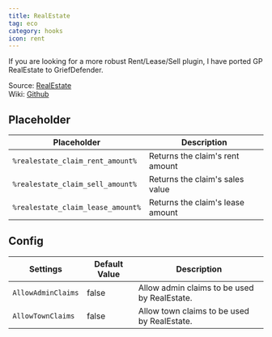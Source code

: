 ```yaml
---
title: RealEstate
tag: eco
category: hooks
icon: rent
---
```


If you are looking for a more robust Rent/Lease/Sell plugin, I have ported GP RealEstate to GriefDefender.

Source: [RealEstate](https://github.com/bloodmc/RealEstate)  
Wiki: [Github](https://github.com/EtienneDx/RealEstate/wiki)  

## Placeholder
Placeholder                                           | Description | 
-------------------------------------------------| --------------|
```%realestate_claim_rent_amount%```  | Returns the claim's rent amount
```%realestate_claim_sell_amount%```       |    Returns the claim's sales value
```%realestate_claim_lease_amount%```    |    Returns the claim's lease amount

## Config

Settings                                           | Default Value | Description | 
-------------------------------------------------|---------------|--------------|
``` AllowAdminClaims ``` | false | Allow admin claims to be used by RealEstate. |
```AllowTownClaims``` | false | Allow town claims to be used by RealEstate. |